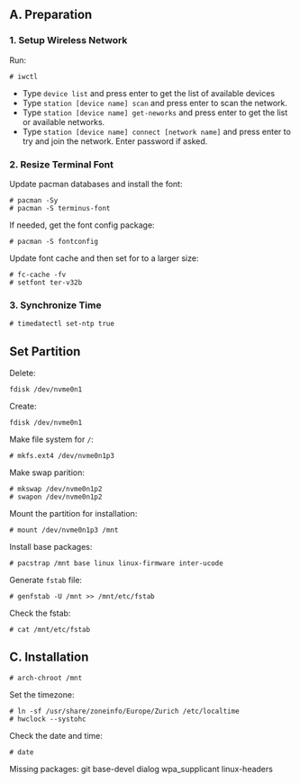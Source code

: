 ## A. Preparation
### 1. Setup Wireless Network
Run:
```
# iwctl
```
* Type `device list` and press enter to get the list of available devices
* Type `station [device name] scan` and press enter to scan the network.
* Type `station [device name] get-neworks` and press enter to get the list or available networks.
* Type `station [device name] connect [network name]` and press enter to try and join the network. Enter password if asked.

### 2. Resize Terminal Font
Update pacman databases and install the font:
```
# pacman -Sy
# pacman -S terminus-font
```
If needed, get the font config package:
```
# pacman -S fontconfig
```
Update font cache and then set for to a larger size:
```
# fc-cache -fv
# setfont ter-v32b
```
### 3. Synchronize Time 
```
# timedatectl set-ntp true
```
## Set Partition
Delete:
```
fdisk /dev/nvme0n1
```
Create:
```
fdisk /dev/nvme0n1
```
Make file system for `/`:
```
# mkfs.ext4 /dev/nvme0n1p3
```
Make swap parition:
```
# mkswap /dev/nvme0n1p2
# swapon /dev/nvme0n1p2
```

Mount the partition for installation:
```
# mount /dev/nvme0n1p3 /mnt
```

Install base packages:
```
# pacstrap /mnt base linux linux-firmware inter-ucode
```

Generate `fstab` file:
```
# genfstab -U /mnt >> /mnt/etc/fstab
```

Check the fstab:
```
# cat /mnt/etc/fstab
```

## C. Installation

```
# arch-chroot /mnt
```
Set the timezone:
```
# ln -sf /usr/share/zoneinfo/Europe/Zurich /etc/localtime
# hwclock --systohc
```
Check the date and time:
```
# date
```

Missing packages:
git base-devel dialog wpa_supplicant linux-headers

